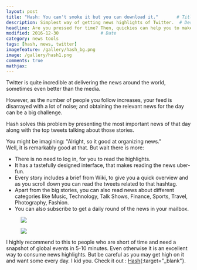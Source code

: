 ```yaml
---
layout: post
title: "Hash: You can't smoke it but you can download it."       # Title of the post
description: Simplest way of getting news highlights of Twitter.  # Description of the post, used for Facebook Opengraph & Twitter
headline: Are you pressed for time? Then, quickies can help you to make the best of it.      # Will appear in bold letters on top of the post
modified: 2016-12-30                # Date
category: news tools
tags: [hash, news, twitter]
imagefeature: /gallery/hash_bg.png
image: /gallery/hash1.png
comments: true
mathjax:
---
```

Twitter is quite incredible at delivering the news around the world, sometimes even better than the media.

However, as the number of people you follow increases, your feed is disarrayed with a lot of noise; and obtaining the relevant news for the day can be a big challenge.

Hash solves this problem by presenting the most important news of that day along with the top tweets talking about those stories.

You might be imagining: "Alright, so it good at organizing news." 
<br>Well, it is remarkably good at that. But wait there is more:
  *   There is no need to log in, for you to read the highlights.
  *   It has a tastefully designed interface, that makes reading the news uber-fun.
  *   Every story includes a brief from Wiki, to give you a quick overview and as you scroll down you can read the tweets related to that hashtag.
  *   Apart from the big stories, you can also read news about different categories like Music, Technology, Talk Shows, Finance, Sports, Travel, Photography, Fashion.
  *   You can also subscribe to get a daily round of the news in your mailbox.

<figure>
    <a href="{{ site.url }}/images/gallery/hash1.png"><img src="{{ site.url }}/images/gallery/hash1.png"></a>
</figure>

<figure>
    <a href="{{ site.url }}/images/gallery/hash2.png"><img src="{{ site.url }}/images/gallery/hash2.png"></a>
</figure>

I highly recommend to this to people who are short of time and need a snapshot of global events in 5-10 minutes. Even otherwise it is an excellent way to consume news highlights. 
But be careful as you may get high on it and want some every day. I kid you. Check it out : [Hash](https://thehash.today "Hash"){:target="_blank"}.


